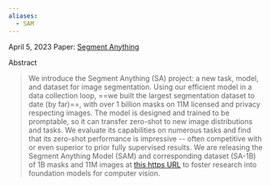 ```yaml
---
aliases:
  - SAM
---
```

April 5, 2023
Paper: [Segment Anything](https://arxiv.org/abs/2304.02643)

Abstract
> We introduce the Segment Anything (SA) project: a new task, model, and dataset for image segmentation. Using our efficient model in a data collection loop, ==we built the largest segmentation dataset to date (by far)==, with over 1 billion masks on 11M licensed and privacy respecting images. The model is designed and trained to be promptable, so it can transfer zero-shot to new image distributions and tasks. We evaluate its capabilities on numerous tasks and find that its zero-shot performance is impressive -- often competitive with or even superior to prior fully supervised results. We are releasing the Segment Anything Model (SAM) and corresponding dataset (SA-1B) of 1B masks and 11M images at [this https URL](https://segment-anything.com/) to foster research into foundation models for computer vision.